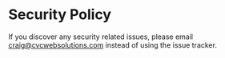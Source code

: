 # Security Policy

If you discover any security related issues, please email craig@cvcwebsolutions.com instead of using the issue tracker.
